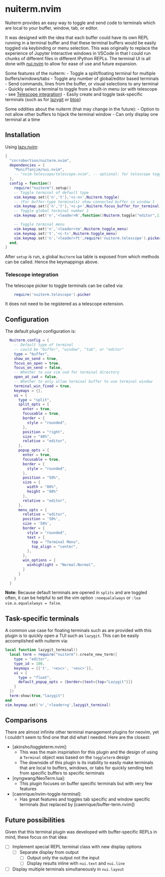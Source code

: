 # nuiterm.nvim


Nuiterm provides an easy way to toggle and send code to terminals which are local to your buffer, window, tab, or editor.

It was designed with the idea that each buffer could have its own REPL running in a terminal buffer and that these terminal buffers would be easily toggled via keybinding or menu selection.
This was originally to replace the experience of Jupyter Interactive windows in VSCode in that I could run chunks of different files in different IPython REPLs.
The terminal UI is all done with [nui.nvim](https://github.com/MunifTanjim/nui.nvim) to allow for ease of use and future expansion.

Some features of the nuiterm:
    - Toggle a split/floating terminal for multiple buffers/windows/tabs
    - Toggle any number of global/editor based terminals
    - Send commands, lines from the buffer, or visual selections to any terminal
    - Quickly select a terminal to toggle from a built-in menu (or with telescope - see [Telescope integration](#telescope-integration))
    - Easily create and toggle task-specific terminals (such as for [lazygit](https://github.com/jesseduffield/lazygit) or [btop](https://github.com/aristocratos/btop))

Some oddities about the nuiterm (that may change in the future):
    - Option to not allow other buffers to hijack the terminal window
    - Can only display one terminal at a time

## Installation

Using [lazy.nvim](https://github.com/folke/lazy.nvim):
```lua
{
  "cnrrobertson/nuiterm.nvim",
  dependencies = {
    "MunifTanjim/nui.nvim",
    -- "nvim-telescope/telescope.nvim", -- optional: for telescope toggling
  },
  config = function()
    require("nuiterm").setup()
    -- Toggle terminal of default type
    vim.keymap.set({'n','t'},'<c-n>',Nuiterm.toggle)
    -- (For buffer-type terminals) show connected buffer in window 1
    vim.keymap.set({'n','t'},'<c-p>',Nuiterm.focus_buffer_for_terminal)
    -- Toggle global terminal number 1
    vim.keymap.set('n','<leader>N',function()Nuiterm.toggle("editor",1)end)

    -- Toggle terminal menu
    vim.keymap.set('n','<leader>tm',Nuiterm.toggle_menu)
    vim.keymap.set('t','<c-t>',Nuiterm.toggle_menu)
    vim.keymap.set('n','<leader>ft',require('nuiterm.telescope').picker)
  end,
}
```
After `setup` is run, a global `Nuiterm` lua table is exposed from which methods can be called.
Hence the keymappings above.

### Telescope integration
The telescope picker to toggle terminals can be called via:
```lua
    require('nuiterm.telescope').picker
```
It does not need to be registered as a telescope extension.

## Configuration

The default plugin configuration is:
```lua
  Nuiterm.config = {
    -- Default type of terminal
    -- could be "buffer", "window", "tab", or "editor"
    type = "buffer",
    show_on_send = true,
    focus_on_open = true,
    focus_on_send = false,
    -- Whether to use vim cwd for terminal directory
    open_at_cwd = false,
    -- Whether to only allow terminal buffer to use terminal window
    terminal_win_fixed = true,
    keymaps = {},
    ui = {
      type = "split",
      split_opts = {
        enter = true,
        focusable = true,
        border = {
          style = "rounded",
        },
        position = "right",
        size = "40%",
        relative = "editor",
      },
      popup_opts = {
        enter = true,
        focusable = true,
        border = {
          style = "rounded",
        },
        position = "50%",
        size = {
          width = "80%",
          height = "80%"
        },
        relative = "editor",
      },
      menu_opts = {
        relative = "editor",
        position = '50%',
        size = '50%',
        border = {
          style = "rounded",
          text = {
            top = "Terminal Menu",
            top_align = "center",
          },
        },
        win_options = {
          winhighlight = "Normal:Normal",
        }
      }
    }
  }
```

**Note:** Because default terminals are opened in `splits` and are toggled often, it can be helpful to set the vim option `:noequalalways` or `:lua vim.o.equalalways = false`.

## Task-specific terminals
A common use case for floating terminals such as are provided with this plugin is to quickly open a TUI such as `lazygit`.
This can be easily accomplished with nuiterm via:

```lua
local function lazygit_terminal()
  local term = require("nuiterm").create_new_term({
    type = "editor",
    type_id = 100,
    keymaps = {{'t', '<esc>', '<esc>'}},
    ui = {
      type = "float",
      default_popup_opts = {border={text={top="Lazygit"}}}
    }
  })
  term:show(true,"lazygit")
end
vim.keymap.set('n','<leader>g',lazygit_terminal)
```

## Comparisons
There are almost infinite other terminal management plugins for neovim, yet I couldn't seem to find one that did what I needed.
Here are the closest:
- [akinsho/toggleterm.nvim]:
   - This was the main inspiriation for this plugin and the design of using
     a `Terminal` object was based on the `toggleterm` design
   - The downside of this plugin is its inability to easily make terminals
     that are local to buffers, windows, or tabs for quickly sending text
     from specific buffers to specific terminals
- [nyngwang/NeoTerm.lua]:
   - This plugin focuses on buffer specific terminals but with very few
     features
- [caenrique/nvim-toggle-terminal]:
   - Has great features and toggles tab specific and window specific
     terminals (but replaced by [caenrique/buffer-term.nvim])

## Future possibilities
Given that this terminal plugin was developed with buffer-specific REPLs in mind, these focus on that idea:
- [ ] Implement special REPL terminal class with new display options
  - [ ] Separate display from output
    - [ ] Output only the output not the input
    - [ ] Display results inline with `nui.text` and `nui.line`
- [ ] Display multiple terminals simultaneously in `nui.layout`
